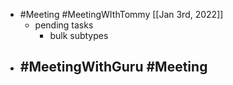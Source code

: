 - #Meeting #MeetingWIthTommy [[Jan 3rd, 2022]]
	- pending tasks
		- bulk subtypes
- #MeetingWithGuru #Meeting
	-
